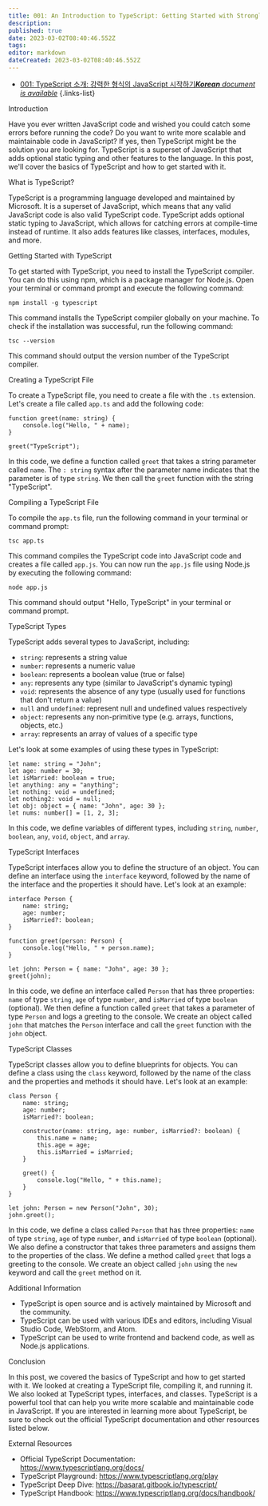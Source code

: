 ```yaml
---
title: 001: An Introduction to TypeScript: Getting Started with Strongly Typed JavaScript
description: 
published: true
date: 2023-03-02T08:40:46.552Z
tags: 
editor: markdown
dateCreated: 2023-03-02T08:40:46.552Z
---
```


- [001: TypeScript 소개: 강력한 형식의 JavaScript 시작하기***Korean** document is available*](/ko/Knowledge-base/TypeScript/Learning/001-an-introduction-to-typescript-getting-started-with-strongly-typed-javascript)
{.links-list}


Introduction

Have you ever written JavaScript code and wished you could catch some errors before running the code? Do you want to write more scalable and maintainable code in JavaScript? If yes, then TypeScript might be the solution you are looking for. TypeScript is a superset of JavaScript that adds optional static typing and other features to the language. In this post, we'll cover the basics of TypeScript and how to get started with it.

What is TypeScript?

TypeScript is a programming language developed and maintained by Microsoft. It is a superset of JavaScript, which means that any valid JavaScript code is also valid TypeScript code. TypeScript adds optional static typing to JavaScript, which allows for catching errors at compile-time instead of runtime. It also adds features like classes, interfaces, modules, and more.

Getting Started with TypeScript

To get started with TypeScript, you need to install the TypeScript compiler. You can do this using npm, which is a package manager for Node.js. Open your terminal or command prompt and execute the following command:

```npm install -g typescript```

This command installs the TypeScript compiler globally on your machine. To check if the installation was successful, run the following command:

```tsc --version```

This command should output the version number of the TypeScript compiler.

Creating a TypeScript File

To create a TypeScript file, you need to create a file with the `.ts` extension. Let's create a file called `app.ts` and add the following code:

```
function greet(name: string) {
    console.log("Hello, " + name);
}

greet("TypeScript");
```

In this code, we define a function called `greet` that takes a string parameter called `name`. The `: string` syntax after the parameter name indicates that the parameter is of type `string`. We then call the `greet` function with the string "TypeScript".

Compiling a TypeScript File

To compile the `app.ts` file, run the following command in your terminal or command prompt:

```tsc app.ts```

This command compiles the TypeScript code into JavaScript code and creates a file called `app.js`. You can now run the `app.js` file using Node.js by executing the following command:

```node app.js```

This command should output "Hello, TypeScript" in your terminal or command prompt.

TypeScript Types

TypeScript adds several types to JavaScript, including:

- `string`: represents a string value
- `number`: represents a numeric value
- `boolean`: represents a boolean value (true or false)
- `any`: represents any type (similar to JavaScript's dynamic typing)
- `void`: represents the absence of any type (usually used for functions that don't return a value)
- `null` and `undefined`: represent null and undefined values respectively
- `object`: represents any non-primitive type (e.g. arrays, functions, objects, etc.)
- `array`: represents an array of values of a specific type

Let's look at some examples of using these types in TypeScript:

```
let name: string = "John";
let age: number = 30;
let isMarried: boolean = true;
let anything: any = "anything";
let nothing: void = undefined;
let nothing2: void = null;
let obj: object = { name: "John", age: 30 };
let nums: number[] = [1, 2, 3];
```

In this code, we define variables of different types, including `string`, `number`, `boolean`, `any`, `void`, `object`, and `array`.

TypeScript Interfaces

TypeScript interfaces allow you to define the structure of an object. You can define an interface using the `interface` keyword, followed by the name of the interface and the properties it should have. Let's look at an example:

```
interface Person {
    name: string;
    age: number;
    isMarried?: boolean;
}

function greet(person: Person) {
    console.log("Hello, " + person.name);
}

let john: Person = { name: "John", age: 30 };
greet(john);
```

In this code, we define an interface called `Person` that has three properties: `name` of type `string`, `age` of type `number`, and `isMarried` of type `boolean` (optional). We then define a function called `greet` that takes a parameter of type `Person` and logs a greeting to the console. We create an object called `john` that matches the `Person` interface and call the `greet` function with the `john` object.

TypeScript Classes

TypeScript classes allow you to define blueprints for objects. You can define a class using the `class` keyword, followed by the name of the class and the properties and methods it should have. Let's look at an example:

```
class Person {
    name: string;
    age: number;
    isMarried?: boolean;

    constructor(name: string, age: number, isMarried?: boolean) {
        this.name = name;
        this.age = age;
        this.isMarried = isMarried;
    }

    greet() {
        console.log("Hello, " + this.name);
    }
}

let john: Person = new Person("John", 30);
john.greet();
```

In this code, we define a class called `Person` that has three properties: `name` of type `string`, `age` of type `number`, and `isMarried` of type `boolean` (optional). We also define a constructor that takes three parameters and assigns them to the properties of the class. We define a method called `greet` that logs a greeting to the console. We create an object called `john` using the `new` keyword and call the `greet` method on it.

Additional Information

- TypeScript is open source and is actively maintained by Microsoft and the community.
- TypeScript can be used with various IDEs and editors, including Visual Studio Code, WebStorm, and Atom.
- TypeScript can be used to write frontend and backend code, as well as Node.js applications.

Conclusion

In this post, we covered the basics of TypeScript and how to get started with it. We looked at creating a TypeScript file, compiling it, and running it. We also looked at TypeScript types, interfaces, and classes. TypeScript is a powerful tool that can help you write more scalable and maintainable code in JavaScript. If you are interested in learning more about TypeScript, be sure to check out the official TypeScript documentation and other resources listed below.

External Resources

- Official TypeScript Documentation: https://www.typescriptlang.org/docs/
- TypeScript Playground: https://www.typescriptlang.org/play
- TypeScript Deep Dive: https://basarat.gitbook.io/typescript/
- TypeScript Handbook: https://www.typescriptlang.org/docs/handbook/